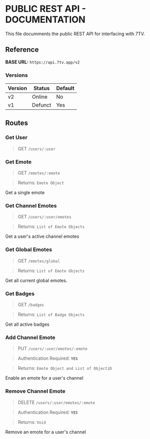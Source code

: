# PUBLIC REST API - DOCUMENTATION

This file documments the public REST API for interfacing with 7TV.

## Reference

**BASE URL:** `https://api.7tv.app/v2`

### Versions

| Version | Status  | Default |
|---------|---------|---------|
| v2      | Online  | No      |
| v1      | Defunct | Yes     |

## Routes

### Get User
> GET `/users/:user`

### Get Emote
> GET `/emotes/:emote`

> Returns: `Emote Object`

Get a single emote

### Get Channel Emotes
> GET `/users/:user/emotes`

> Returns: `List of Emote Objects`


Get a user's active channel emotes

### Get Global Emotes
> GET `/emotes/global`

> Returns: `List of Emote Objects`

Get all current global emotes.

### Get Badges
> GET `/badges`

> Returns: `List of Badge Objects`

Get all active badges

### Add Channel Emote
> PUT `/users/:user/emotes/:emote`

> Authentication Required: **`YES`**

> Returns: `Emote Object and List of ObjectiD`

Enable an emote for a user's channel

### Remove Channel Emote
> DELETE `/users/:user/emotes/:emote`

> Authentication Required: **`YES`**

> Returns: `Void`


Remove an emote for a user's channel